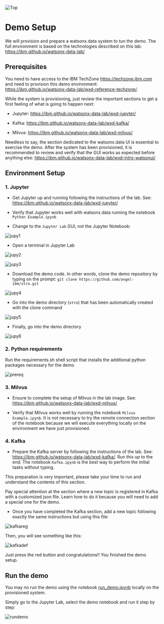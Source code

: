 ![Top](../images/watsonxdata.png "watsonxdata")

# Demo Setup

We will provision and prepare a watsonx.data system to tun the demo. The full environment is based on the technologies described on this lab:
<https://ibm.github.io/watsonx-data-lab/>

## Prerequisites

You need to have access to the IBM TechZone <https://techzone.ibm.com> and need to provision this demo environment: <https://ibm.github.io/watsonx-data-lab/wxd-reference-techzone/>.

While the system is provisioning, just review the important sections to get a first feeling of what is going to happen next:

- Jupyter:
<https://ibm.github.io/watsonx-data-lab/wxd-jupyter/>

- Kafka:
<https://ibm.github.io/watsonx-data-lab/wxd-kafka/>

- Milvus:
<https://ibm.github.io/watsonx-data-lab/wxd-milvus/>

Needless to say, the section dedicated to the watsonx.data UI is  essential to exercise the demo. After the system has been provisioned, it is recommended to review and verify that the GUI works as expected before anything else: <https://ibm.github.io/watsonx-data-lab/wxd-intro-watsonui/>

## Environment Setup

### 1. Jupyter

- Get Jupyter up and running following the instructions of the lab. See:  
  <https://ibm.github.io/watsonx-data-lab/wxd-jupyter/>
  
- Verify that Jupyter works well with watsonx.data running the notebook `Python Example.ipynb`

- Change to the `Jupyter Lab` GUI, not the Jupyter Notebook:
  
![jupy1](../images/jupy1.png "jupy1")

- Open a terminal in Jupyter Lab

![jupy2](../images/jupy2.png "jupy2")

![jupy3](../images/jupy3.png "jupy3")

- Download the demo code. In other words, clone the demo repository by typing on the prompt: `git clone https://github.com/angel-ibm/stro.git`

![jupy4](../images/jupy4.png "jupy4")

- Go into the demo directory (`stro`) that has been automatically created with the clone command

![jupy5](../images/jupy5.png "jupy5")

- Finally, go into the demo directory

![jupy6](../images/jupy6.png "jupy6")

### 2. Python requirements

Run the requirements.sh shell script that installs the additional python packages necessary for the demo

![prereq](../images/prereq.png "prereq")

### 3. Milvus

- Ensure to complete the setup of Milvus in the lab image. See:
<https://ibm.github.io/watsonx-data-lab/wxd-milvus/>

- Verify that Milvus works well by running the notebook `Milvus Example.ipynb`. It is not necessary to try the remote connection section of the notebook because we will execute everything locally on the environment we have just provisioned.

### 4. Kafka

- Prepare the Kafka server by following the instructions of the lab. See: <https://ibm.github.io/watsonx-data-lab/wxd-kafka/>. Run this up to the end. The notebook `Kafka.ipynb` is the best way to perform the initial tasks without typing.
  
This preparation is very important, please take your time to run and understand the contents of this section.

Pay special attention at the section where a new topic is registered in Kafka with a customized json file. Learn how to do it because you will need to add a special one for the demo.

- Once you have completed the Kafka section, add a new topic following exactly the same instructions but using this file:

![kafkareg](../images/kafkareg.png "kafkareg")

Then, you will see something like this:

![kafkadef](../images/kafkadef.png "kafkadef")

Just press the red button and congratulations!! You finished the demo setup. 


## Run the demo

You may no run the demo using the notebook [run_demo.ipynb](run_demo.ipynb) locally on the provisioned system.

Simply go to the Jupyter Lab, select the demo notebook and run it step by step:

![rundemo](../images/rundemo.png "rundemo")
